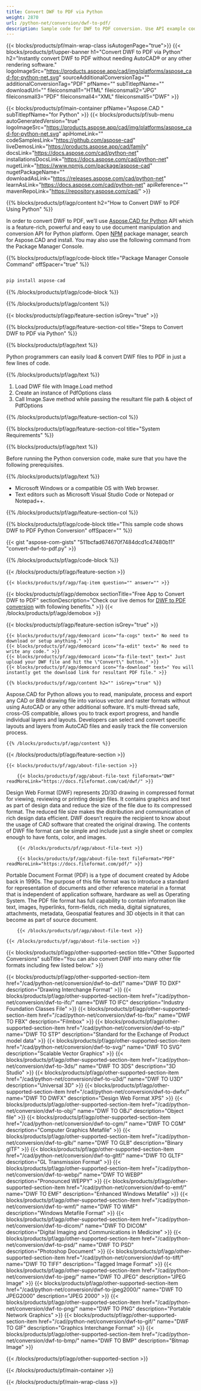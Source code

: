 ```yaml
---
title: Convert DWF to PDF via Python
weight: 2870
url: /python-net/conversion/dwf-to-pdf/ 
description: Sample code for DWF to PDF conversion. Use API example code for batch DWF files to PDF conversion.
---
```


{{< blocks/products/pf/main-wrap-class isAutogenPage="true">}}
{{< blocks/products/pf/upper-banner h1="Convert DWF to PDF via Python" h2="Instantly convert DWF to PDF without needing AutoCAD® or any other rendering software." logoImageSrc="https://products.aspose.app/cad/img/platforms/aspose_cad-for-python-net.svg" sourceAdditionalConversionTag="" additionalConversionTag="PDF" pfName="" subTitlepfName="" downloadUrl="" fileiconsmall1="HTML" fileiconsmall2="JPG" fileiconsmall3="PDF" fileiconsmall4="XML" fileiconsmall5="DWF" >}}

{{< blocks/products/pf/main-container pfName="Aspose.CAD " subTitlepfName="for Python" >}}
{{< blocks/products/pf/sub-menu autoGeneratedVersion="true" logoImageSrc="https://products.aspose.app/cad/img/platforms/aspose_cad-for-python-net.svg" apiHomeLink="" codeSamplesLink="https://github.com/aspose-cad" liveDemosLink="https://products.aspose.app/cad/family" docsLink="https://docs.aspose.com/cad/python-net" installationsDocsLink="https://docs.aspose.com/cad/python-net" nugetLink="https://www.npmjs.com/package/aspose-cad" nugetPackageName="" downloadAsLink="https://releases.aspose.com/cad/python-net" learnAsLink="https://docs.aspose.com/cad/python-net" apiReference="" mavenRepoLink="https://repository.aspose.com/cad/" >}}

{{% blocks/products/pf/agp/content h2="How to Convert DWF to PDF Using Python" %}}

 In order to convert DWF to PDF, we’ll use [Aspose.CAD for Python](https://products.aspose.com/cad/python-net) API which is a feature-rich, powerful and easy to use document manipulation and conversion API for Python platform. Open [NPM](https://www.npmjs.com/package/aspose-cad) package manager, search for Aspose.CAD and install. You may also use the following command from the Package Manager Console.

{{% blocks/products/pf/agp/code-block title="Package Manager Console Command" offSpacer="true" %}}

```py

pip install aspose-cad

```

{{% /blocks/products/pf/agp/code-block %}}

{{% /blocks/products/pf/agp/content %}}

{{< blocks/products/pf/agp/feature-section isGrey="true" >}}

{{% blocks/products/pf/agp/feature-section-col title="Steps to Convert DWF to PDF via Python" %}}

{{% blocks/products/pf/agp/text %}}

Python programmers can easily load & convert DWF files to PDF in just a few lines of code.

{{% /blocks/products/pf/agp/text %}}

1.  Load DWF file with Image.Load method
1.  Create an instance of PdfOptions class
1.  Call Image.Save method while passing the resultant file path & object of PdfOptions

{{% /blocks/products/pf/agp/feature-section-col %}}

{{% blocks/products/pf/agp/feature-section-col title="System Requirements" %}}

{{% blocks/products/pf/agp/text %}}

 Before running the Python conversion code, make sure that you have the following prerequisites.

{{% /blocks/products/pf/agp/text %}}

-  Microsoft Windows or a compatible OS with Web browser.
-  Text editors such as Microsoft Visual Studio Code or Notepad or Notepad++.

{{% /blocks/products/pf/agp/feature-section-col %}}

{{% blocks/products/pf/agp/code-block title="This sample code shows DWF to PDF Python Conversion" offSpacer="" %}}

{{< gist "aspose-com-gists" "511bcfad674670f7484dcd1c47480b11" "convert-dwf-to-pdf.py" >}}

{{% /blocks/products/pf/agp/code-block %}}

{{< /blocks/products/pf/agp/feature-section >}}

    {{< blocks/products/pf/agp/faq-item question="" answer="" >}}
 

<!-- aboutfile Starts -->

{{< blocks/products/pf/agp/demobox sectionTitle="Free App to Convert DWF to PDF" sectionDescription="Check our live demos for [DWF to PDF conversion](https://products.aspose.app/cad/conversion/dwf-to-pdf) with following benefits." >}}
{{< /blocks/products/pf/agp/demobox >}}

{{< blocks/products/pf/agp/feature-section isGrey="true" >}}

    {{< blocks/products/pf/agp/democard icon="fa-cogs" text=" No need to download or setup anything." >}}
    {{< blocks/products/pf/agp/democard icon="fa-edit" text=" No need to write any code." >}}
    {{< blocks/products/pf/agp/democard icon="fa-file-text" text=" Just upload your DWF file and hit the \"Convert\" button." >}}
    {{< blocks/products/pf/agp/democard icon="fa-download" text=" You will instantly get the download link for resultant PDF file." >}}

    {{% blocks/products/pf/agp/content h2="" isGrey="true" %}}

Aspose.CAD for Python allows you to read, manipulate, process and export any CAD or BIM drawing file into various vector and raster formats without using AutoCAD or any other additional software. It's multi-thread safe, cross-OS compatible, allows you to track export progress, and handle individual layers and layouts. Developers can select and convert specific layouts and layers from AutoCAD files and easily track the file conversion process.

    {{% /blocks/products/pf/agp/content %}}

{{< /blocks/products/pf/agp/feature-section >}}

    {{< blocks/products/pf/agp/about-file-section >}}

        {{< blocks/products/pf/agp/about-file-text fileFormat="DWF" readMoreLink="https://docs.fileformat.com/cad/dwf/" >}}
Design Web Format (DWF) represents 2D/3D drawing in compressed format for viewing, reviewing or printing design files. It contains graphics and text as part of design data and reduce the size of the file due to its compressed format. The reduced file size makes the distribution and communication of rich design data efficient. DWF doesn’t require the recipient to know about the usage of CAD software that created the original drawing. The contents of DWF file format can be simple and include just a single sheet or complex enough to have fonts, color, and images.

        {{< /blocks/products/pf/agp/about-file-text >}}

        {{< blocks/products/pf/agp/about-file-text fileFormat="PDF" readMoreLink="https://docs.fileformat.com/pdf/" >}}
Portable Document Format (PDF) is a type of document created by Adobe back in 1990s. The purpose of this file format was to introduce a standard for representation of documents and other reference material in a format that is independent of application software, hardware as well as Operating System. The PDF file format has full capability to contain information like text, images, hyperlinks, form-fields, rich media, digital signatures, attachments, metadata, Geospatial features and 3D objects in it that can become as part of source document.

        {{< /blocks/products/pf/agp/about-file-text >}}

    {{< /blocks/products/pf/agp/about-file-section >}}

<!-- aboutfile Ends -->

{{< blocks/products/pf/agp/other-supported-section title="Other Supported Conversions" subTitle="You can also convert DWF into many other file formats including few listed below." >}}

{{< blocks/products/pf/agp/other-supported-section-item href="/cad/python-net/conversion/dwf-to-dxf/" name="DWF TO DXF" description="Drawing Interchange Format" >}}
{{< blocks/products/pf/agp/other-supported-section-item href="/cad/python-net/conversion/dwf-to-ifc/" name="DWF TO IFC" description="Industry Foundation Classes File" >}}
{{< blocks/products/pf/agp/other-supported-section-item href="/cad/python-net/conversion/dwf-to-fbx/" name="DWF TO FBX" description="Filmbox" >}}
{{< blocks/products/pf/agp/other-supported-section-item href="/cad/python-net/conversion/dwf-to-stp/" name="DWF TO STP" description="Standard for the Exchange of Product model data" >}}
{{< blocks/products/pf/agp/other-supported-section-item href="/cad/python-net/conversion/dwf-to-svg/" name="DWF TO SVG" description="Scalable Vector Graphics" >}}
{{< blocks/products/pf/agp/other-supported-section-item href="/cad/python-net/conversion/dwf-to-3ds/" name="DWF TO 3DS" description="3D Studio" >}}
{{< blocks/products/pf/agp/other-supported-section-item href="/cad/python-net/conversion/dwf-to-u3d/" name="DWF TO U3D" description="Universal 3D" >}}
{{< blocks/products/pf/agp/other-supported-section-item href="/cad/python-net/conversion/dwf-to-dwfx/" name="DWF TO DWFX" description="Design Web Format XPS" >}}
{{< blocks/products/pf/agp/other-supported-section-item href="/cad/python-net/conversion/dwf-to-obj/" name="DWF TO OBJ" description="Object file" >}}
{{< blocks/products/pf/agp/other-supported-section-item href="/cad/python-net/conversion/dwf-to-cgm/" name="DWF TO CGM" description="Computer Graphics Metafile" >}}
{{< blocks/products/pf/agp/other-supported-section-item href="/cad/python-net/conversion/dwf-to-glb/" name="DWF TO GLB" description="Binary glTF" >}}
{{< blocks/products/pf/agp/other-supported-section-item href="/cad/python-net/conversion/dwf-to-gltf/" name="DWF TO GLTF" description="GL Transmission Format" >}}
{{< blocks/products/pf/agp/other-supported-section-item href="/cad/python-net/conversion/dwf-to-webp/" name="DWF TO WEBP" description="Pronounced WEPPY" >}}
{{< blocks/products/pf/agp/other-supported-section-item href="/cad/python-net/conversion/dwf-to-emf/" name="DWF TO EMF" description="Enhanced Windows Metafile" >}}
{{< blocks/products/pf/agp/other-supported-section-item href="/cad/python-net/conversion/dwf-to-wmf/" name="DWF TO WMF" description="Windows Metafile Format" >}}
{{< blocks/products/pf/agp/other-supported-section-item href="/cad/python-net/conversion/dwf-to-dicom/" name="DWF TO DICOM" description="Digital Imaging and Communications in Medicine" >}}
{{< blocks/products/pf/agp/other-supported-section-item href="/cad/python-net/conversion/dwf-to-psd/" name="DWF TO PSD" description="Photoshop Document" >}}
{{< blocks/products/pf/agp/other-supported-section-item href="/cad/python-net/conversion/dwf-to-tiff/" name="DWF TO TIFF" description="Tagged Image Format" >}}
{{< blocks/products/pf/agp/other-supported-section-item href="/cad/python-net/conversion/dwf-to-jpeg/" name="DWF TO JPEG" description="JPEG Image" >}}
{{< blocks/products/pf/agp/other-supported-section-item href="/cad/python-net/conversion/dwf-to-jpeg2000/" name="DWF TO JPEG2000" description="JPEG 2000" >}}
{{< blocks/products/pf/agp/other-supported-section-item href="/cad/python-net/conversion/dwf-to-png/" name="DWF TO PNG" description="Portable Network Graphics" >}}
{{< blocks/products/pf/agp/other-supported-section-item href="/cad/python-net/conversion/dwf-to-gif/" name="DWF TO GIF" description="Graphics Interchange Format" >}}
{{< blocks/products/pf/agp/other-supported-section-item href="/cad/python-net/conversion/dwf-to-bmp/" name="DWF TO BMP" description="Bitmap Image" >}}


{{< /blocks/products/pf/agp/other-supported-section >}}

{{< /blocks/products/pf/main-container >}}
    
{{< /blocks/products/pf/main-wrap-class >}}